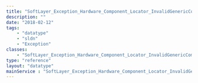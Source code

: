 ```yaml
---
title: "SoftLayer_Exception_Hardware_Component_Locator_InvalidGenericComponentArgument"
description: ""
date: "2018-02-12"
tags:
    - "datatype"
    - "sldn"
    - "Exception"
classes:
    - "SoftLayer_Exception_Hardware_Component_Locator_InvalidGenericComponentArgument"
type: "reference"
layout: "datatype"
mainService : "SoftLayer_Exception_Hardware_Component_Locator_InvalidGenericComponentArgument"
---
```

